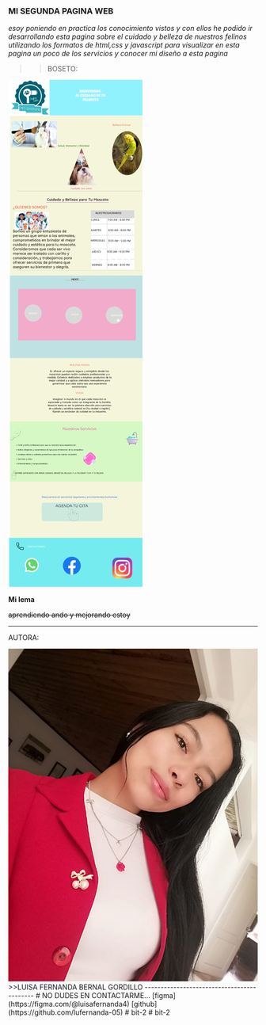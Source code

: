 ### **MI SEGUNDA PAGINA WEB**
_esoy poniendo en practica los conocimiento vistos y con ellos he podido ir desarrollando esta pagina sobre el cuidado y belleza de nuestros felinos utilizando los formatos de html,css y javascript para visualizar en esta pagina un poco de los servicios y conocer mi diseño a esta pagina_

>>BOSETO:
<img src="./assets/figma.jpg" alt="boseto pagina web"/>

__Mi lema__

~~aprendiendo ando y mejorando estoy~~
____________________________________________________
AUTORA:

<img src="./assets/fotomia.jpg" alt="autoria luisa fer"/>
>>LUISA FERNANDA BERNAL GORDILLO
-------------------------------------------
# NO DUDES EN CONTACTARME...
[figma](https://figma.com/@luisafernanda4)
[github](https://github.com/lufernanda-05)
# bit-2
# bit-2
